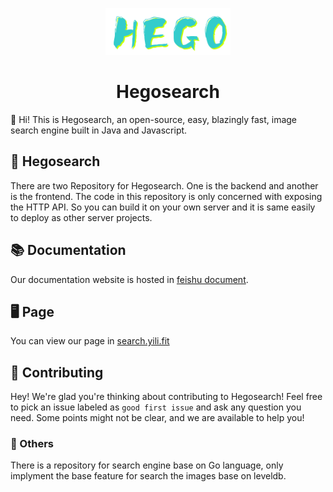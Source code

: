 <p align="center">
  <img src="https://github.com/hego-team/.github/blob/main/hego" alt="Meilisearch" width="200" height="75" />
</p>

<h1 align="center">Hegosearch</h1>



👋  Hi! This is Hegosearch, an open-source, easy, blazingly fast, image search engine built in Java and Javascript.

## 🔎 Hegosearch

There are two Repository for Hegosearch. One is the backend and another is the frontend. The code in this repository is only concerned with  exposing the HTTP API. So you can build it on your own server and it is same easily to deploy as other server projects.

## 📚 Documentation 

Our documentation website is hosted in [feishu document](https://iu8yo54own.feishu.cn/docs/doccn9O6s0jh3Sqp4LAG3eVViRe). 

## 🖥 Page

You can view our page in [search.yili.fit](https://search.yili.fit) 

## 🤝 Contributing 

Hey! We're glad you're thinking about contributing to Hegosearch! Feel free to pick an issue labeled as `good first issue` and  ask any question you need. Some points might not be clear, and we are available to help you!

### 🔩 Others 

There is a repository for search engine base on Go language, only implyment the base feature for search the images base on leveldb.


